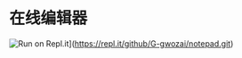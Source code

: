 # 在线编辑器

![Run on Repl.it](https://repl.it/badge/github/G-gwozai/notepad.git)](https://repl.it/github/G-gwozai/notepad.git)
